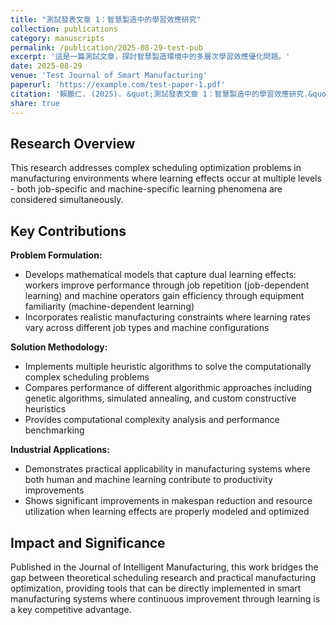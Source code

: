 ```yaml
---
title: "測試發表文章 1：智慧製造中的學習效應研究"
collection: publications
category: manuscripts
permalink: /publication/2025-08-29-test-pub
excerpt: '這是一篇測試文章，探討智慧製造環境中的多層次學習效應優化問題。'
date: 2025-08-29
venue: 'Test Journal of Smart Manufacturing'
paperurl: 'https://example.com/test-paper-1.pdf'
citation: '賴鵬仁. (2025). &quot;測試發表文章 1：智慧製造中的學習效應研究.&quot; <i>Test Journal of Smart Manufacturing</i>. Volume 1, Issue 1, pp 1-10.'
share: true
---
```


## Research Overview

This research addresses complex scheduling optimization problems in manufacturing environments where learning effects occur at multiple levels - both job-specific and machine-specific learning phenomena are considered simultaneously.

## Key Contributions

**Problem Formulation:**
- Develops mathematical models that capture dual learning effects: workers improve performance through job repetition (job-dependent learning) and machine operators gain efficiency through equipment familiarity (machine-dependent learning)
- Incorporates realistic manufacturing constraints where learning rates vary across different job types and machine configurations

**Solution Methodology:**
- Implements multiple heuristic algorithms to solve the computationally complex scheduling problems
- Compares performance of different algorithmic approaches including genetic algorithms, simulated annealing, and custom constructive heuristics
- Provides computational complexity analysis and performance benchmarking

**Industrial Applications:**
- Demonstrates practical applicability in manufacturing systems where both human and machine learning contribute to productivity improvements
- Shows significant improvements in makespan reduction and resource utilization when learning effects are properly modeled and optimized

## Impact and Significance

Published in the Journal of Intelligent Manufacturing, this work bridges the gap between theoretical scheduling research and practical manufacturing optimization, providing tools that can be directly implemented in smart manufacturing systems where continuous improvement through learning is a key competitive advantage.
